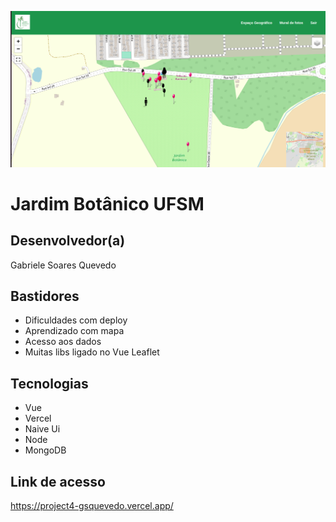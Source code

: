 ![screen](screen.png)

# Jardim Botânico UFSM

## Desenvolvedor(a)
Gabriele Soares Quevedo

## Bastidores
- Dificuldades com deploy
- Aprendizado com mapa
- Acesso aos dados
- Muitas libs ligado no Vue Leaflet

## Tecnologias
- Vue
- Vercel
- Naive Ui
- Node
- MongoDB

## Link de acesso
https://project4-gsquevedo.vercel.app/